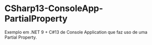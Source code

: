 # CSharp13-ConsoleApp-PartialProperty
Exemplo em .NET 9 + C#13 de Console Application que faz uso de uma Partial Property.
